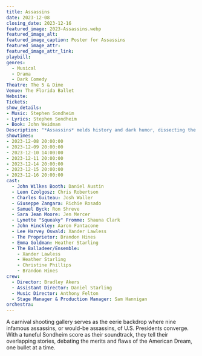 ```yaml
---
title: Assassins
date: 2023-12-08
closing_date: 2023-12-16
featured_image: 2023-Assassins.webp
featured_image_alt: 
featured_image_caption: Poster for Assassins
featured_image_attr: 
featured_image_attr_link: 
playbill:
genres:
  - Musical
  - Drama
  - Dark Comedy
Theatre: The 5 & Dime
Venue: The Florida Ballet
Website: 
Tickets: 
show_details: 
- Music: Stephen Sondheim
- Lyrics: Stephen Sondheim
- Book: John Weidman
Description: "*Assassins* melds history and dark humor, dissecting the twisted minds behind the trigger."
showtimes:
- 2023-12-08 20:00:00
- 2023-12-09 20:00:00
- 2023-12-10 14:00:00
- 2023-12-11 20:00:00
- 2023-12-14 20:00:00
- 2023-12-15 20:00:00
- 2023-12-16 20:00:00
cast:
  - John Wilkes Booth: Daniel Austin
  - Leon Czolgosz: Chris Robertson
  - Charles Guiteau: Josh Waller
  - Giuseppe Zangara: Richie Rosado
  - Samuel Byck: Ron Shreve
  - Sara Jean Moore: Jen Mercer
  - Lynette "Squeaky" Fromme: Shauna Clark
  - John Hinckley: Aaron Fantacone
  - Lee Harvey Oswald: Xander Lawless
  - The Proprietor: Brandon Hines
  - Emma Goldman: Heather Starling
  - The Balladeer/Ensemble:
    - Xander Lawless
    - Heather Starling
    - Christine Phillips
    - Brandon Hines
crew:
  - Director: Bradley Akers
  - Assistant Director: Daniel Starling
  - Music Director: Anthony Felton
  - Stage Manager & Production Manager: Sam Hannigan
orchestra:
---
```

A carnival shooting gallery serves as the eerie backdrop where nine infamous assassins, or would-be assassins, of U.S. Presidents converge. With a tuneful Sondheim score as their soundtrack, they tell their overlapping stories, debating the merits and flaws of the American Dream, one bullet at a time.